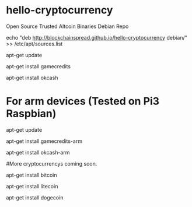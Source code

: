 # hello-cryptocurrency
Open Source Trusted Altcoin Binaries Debian Repo

echo "deb http://blockchainspread.github.io/hello-cryptocurrency debian/" >> /etc/apt/sources.list

apt-get update

apt-get install gamecredits

apt-get install okcash

# For arm devices (Tested on Pi3 Raspbian)

apt-get update

apt-get install gamecredits-arm

apt-get install okcash-arm



#More cryptocurrencys coming soon.

apt-get install bitcoin

apt-get install litecoin

apt-get install dogecoin